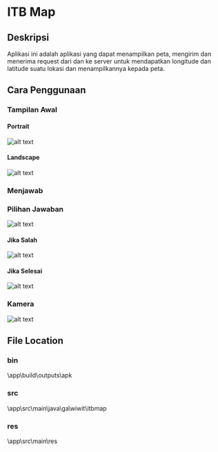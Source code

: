 # ITB Map

## Deskripsi

Aplikasi ini adalah aplikasi yang dapat menampilkan peta, mengirim dan menerima request dari dan ke server untuk mendapatkan longitude dan latitude suatu lokasi dan menampilkannya kepada peta.

## Cara Penggunaan
### Tampilan Awal
#### Portrait 
![alt text](http://i.imgur.com/z1XynVn.jpg)
#### Landscape 
![alt text](http://i.imgur.com/QlBEJ5V.jpg)

### Menjawab
### Pilihan Jawaban
![alt text](http://i.imgur.com/lWrj9DV.jpg)

#### Jika Salah
![alt text](http://i.imgur.com/g7eMyfQ.jpg)

#### Jika Selesai
![alt text](http://i.imgur.com/qFnnVBg.jpg)

### Kamera
![alt text](http://i.imgur.com/Ap64NR5.png)

## File Location
### bin
\app\build\outputs\apk
### src
\app\src\main\java\ga\wiwit\itbmap
### res
\app\src\main\res
